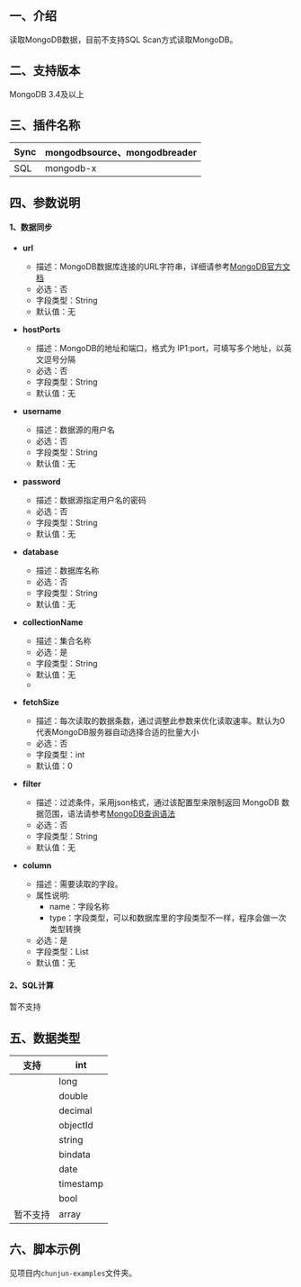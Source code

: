 ## 一、介绍
读取MongoDB数据，目前不支持SQL Scan方式读取MongoDB。


## 二、支持版本
MongoDB 3.4及以上


## 三、插件名称
| Sync | mongodbsource、mongodbreader |
| --- | --- |
| SQL | mongodb-x |



## 四、参数说明
#### 1、数据同步

- **url**
    - 描述：MongoDB数据库连接的URL字符串，详细请参考[MongoDB官方文档](https://docs.mongodb.com/manual/reference/connection-string/)
    - 必选：否
    - 字段类型：String
    - 默认值：无



- **hostPorts**
    - 描述：MongoDB的地址和端口，格式为 IP1:port，可填写多个地址，以英文逗号分隔
    - 必选：否
    - 字段类型：String
    - 默认值：无



- **username**
    - 描述：数据源的用户名
    - 必选：否
    - 字段类型：String
    - 默认值：无



- **password**
    - 描述：数据源指定用户名的密码
    - 必选：否
    - 字段类型：String
    - 默认值：无



- **database**
    - 描述：数据库名称
    - 必选：否
    - 字段类型：String
    - 默认值：无



- **collectionName**
    - 描述：集合名称
    - 必选：是
    - 字段类型：String
    - 默认值：无
    -

- **fetchSize**
    - 描述：每次读取的数据条数，通过调整此参数来优化读取速率。默认为0代表MongoDB服务器自动选择合适的批量大小
    - 必选：否
    - 字段类型：int
    - 默认值：0



- **filter**
    - 描述：过滤条件，采用json格式，通过该配置型来限制返回 MongoDB 数据范围，语法请参考[MongoDB查询语法](https://docs.mongodb.com/manual/crud/#read-operations)
    - 必选：否
    - 字段类型：String
    - 默认值：无



- **column**
    - 描述：需要读取的字段。
    - 属性说明:
        - name：字段名称
        - type：字段类型，可以和数据库里的字段类型不一样，程序会做一次类型转换
    - 必选：是
    - 字段类型：List
    - 默认值：无
#### 2、SQL计算
暂不支持
## 五、数据类型
| 支持 | int |
| --- | --- |
|  | long |
|  | double |
|  | decimal |
|  | objectId |
|  | string |
|  | bindata |
|  | date |
|  | timestamp |
|  | bool |
| 暂不支持 | array |

## 六、脚本示例
见项目内`chunjun-examples`文件夹。
